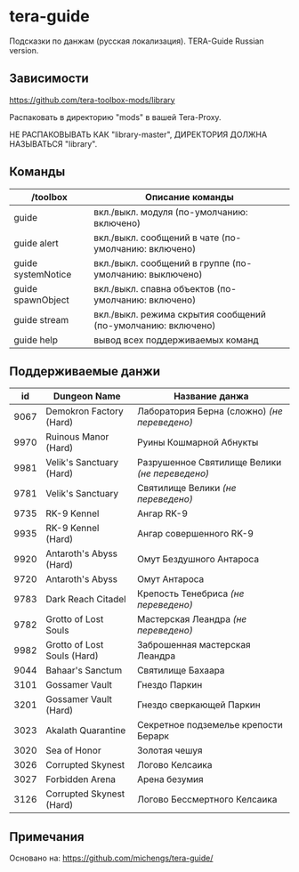 # tera-guide
Подсказки по данжам (русская локализация). TERA-Guide Russian version.

## Зависимости
https://github.com/tera-toolbox-mods/library

Распаковать в директорию "mods" в вашей Tera-Proxy.

НЕ РАСПАКОВЫВАТЬ КАК "library-master", ДИРЕКТОРИЯ ДОЛЖНА НАЗЫВАТЬСЯ "library".

## Команды
/toolbox | Описание команды
--- | ---
guide| вкл./выкл. модуля (по-умолчанию: включено)
guide alert | вкл./выкл. сообщений в чате (по-умолчанию: включено)
guide systemNotice | вкл./выкл. сообщений в группе (по-умолчанию: выключено)
guide spawnObject | вкл./выкл. спавна объектов (по-умолчанию: включено)
guide stream | вкл./выкл. режима скрытия сообщений (по-умолчанию: включено)
guide help | вывод всех поддерживаемых команд

## Поддерживаемые данжи
id | Dungeon Name | Название данжа
--- | --- | ---
9067 | Demokron Factory (Hard) | Лаборатория Берна (сложно) *(не переведено)*
9970 | Ruinous Manor (Hard) | Руины Кошмарной Абнукты
9981 | Velik's Sanctuary (Hard) | Разрушенное Святилище Велики *(не переведено)*
9781 | Velik's Sanctuary | Святилище Велики *(не переведено)*
9735 | RK-9 Kennel | Ангар RK-9
9935 | RK-9 Kennel (Hard) | Ангар совершенного RK-9
9920 | Antaroth's Abyss (Hard) | Омут Бездушного Антароса
9720 | Antaroth's Abyss | Омут Антароса
9783 | Dark Reach Citadel | Крепость Тенебриса *(не переведено)*
9782 | Grotto of Lost Souls | Мастерская Леандра *(не переведено)*
9982 | Grotto of Lost Souls (Hard) | Заброшенная мастерская Леандра
9044 | Bahaar's Sanctum | Святилище Бахаара
3101 | Gossamer Vault | Гнездо Паркин
3201 | Gossamer Vault (Hard) | Гнездо сверкающей Паркин
3023 | Akalath Quarantine | Секретное подземелье крепости Берарк
3020 | Sea of Honor | Золотая чешуя
3026 | Corrupted Skynest | Логово Келсаика
3027 | Forbidden Arena | Арена безумия
3126 | Corrupted Skynest (Hard) | Логово Бессмертного Келсаика

## Примечания
Основано на: https://github.com/michengs/tera-guide/
